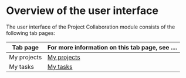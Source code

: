 # Overview of the user interface

The user interface of the Project Collaboration module consists of the following tab pages:

| Tab page    | For more information on this tab page, see .... |
|-------------|-------------------------------------------------|
| My projects | [My projects](My_projects.md)                   |
| My tasks    | [My tasks](My_tasks.md)                         |
